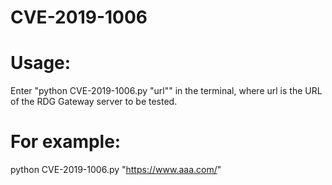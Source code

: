 # CVE-2019-1006

# Usage: 
Enter "python CVE-2019-1006.py "url"" in the terminal, where url is the URL of the RDG Gateway server to be tested.
# For example: 
python CVE-2019-1006.py "https://www.aaa.com/"
